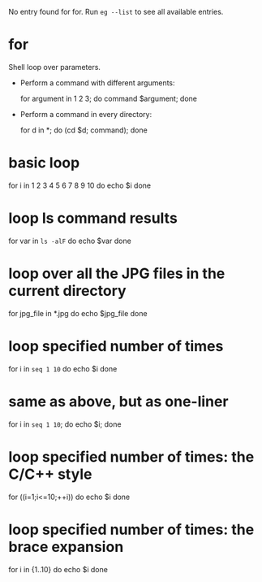 No entry found for for. Run `eg --list` to see all available entries.
# for                                                                                         
                                                                                              
  Shell loop over parameters.                                                                 
                                                                                              
- Perform a command with different arguments:                                                 
                                                                                              
  for argument in 1 2 3; do command $argument; done                                           
                                                                                              
- Perform a command in every directory:                                                       
                                                                                              
  for d in *; do (cd $d; command); done                                                       
                                                                                              
                                                                                              
                                                                                              
# basic loop
for i in 1 2 3 4 5 6 7 8 9 10
do
  echo $i
done

# loop ls command results
for var in `ls -alF`
do
  echo $var
done

# loop over all the JPG files in the current directory
for jpg_file in *.jpg
do
  echo $jpg_file
done

# loop specified number of times
for i in `seq 1 10`
do
  echo $i
done

# same as above, but as one-liner
for i in `seq 1 10`; do echo $i; done

# loop specified number of times: the C/C++ style
for ((i=1;i<=10;++i))
do
  echo $i
done

# loop specified number of times: the brace expansion
for i in {1..10}
do
  echo $i
done
